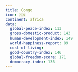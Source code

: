 ```yaml
---
title: Congo
icon: 🇨🇬
continent: africa
data:
  global-peace-index: 113
  gross-domestic-product: 143
  human-development-index: 149
  world-happiness-report: 89
  cost-of-living:
  good-country-index: 146
  global-freedom-score: 171
  democracy-index: 136
---
```

